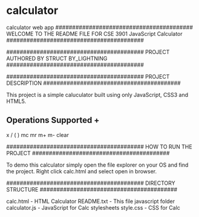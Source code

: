 # calculator
calculator web app
#########################################
WELCOME TO THE README FILE FOR CSE 3901
JavaScript Calculator
#########################################

#########################################
PROJECT AUTHORED BY STRUCT BY_LIGHTNING
#########################################

#########################################
PROJECT DESCRIPTION
#########################################

This project is a simple caluculator 
built using only JavaScript, CSS3
and HTML5. 

Operations Supported
+
-
x
/
(
)
mc
mr
m+
m-
clear

#########################################
HOW TO RUN THE PROJECT
#########################################

To demo this calculator simply open the
file explorer on your OS and find the 
project. Right click calc.html and select
open in browser.

#########################################
DIRECTORY STRUCTURE
#########################################

calc.html - HTML Calculator
README.txt - This file
javascript folder
	calculator.js - JavaScript for Calc
stylesheets
	style.css - CSS for Calc

